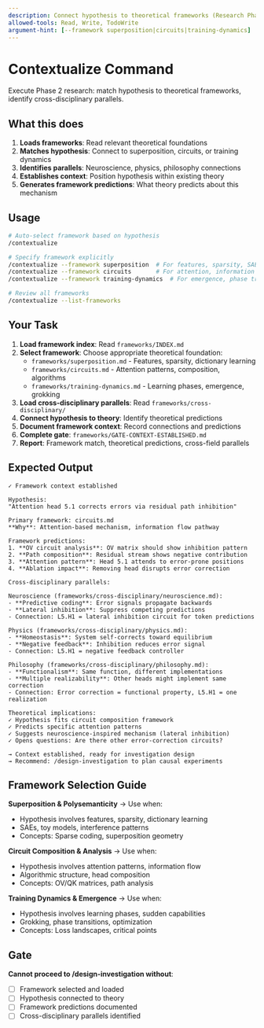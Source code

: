 ```yaml
---
description: Connect hypothesis to theoretical frameworks (Research Phase 2)
allowed-tools: Read, Write, TodoWrite
argument-hint: [--framework superposition|circuits|training-dynamics]
---
```


# Contextualize Command

Execute Phase 2 research: match hypothesis to theoretical frameworks, identify cross-disciplinary parallels.

## What this does

1. **Loads frameworks**: Read relevant theoretical foundations
2. **Matches hypothesis**: Connect to superposition, circuits, or training dynamics
3. **Identifies parallels**: Neuroscience, physics, philosophy connections
4. **Establishes context**: Position hypothesis within existing theory
5. **Generates framework predictions**: What theory predicts about this mechanism

## Usage

```bash
# Auto-select framework based on hypothesis
/contextualize

# Specify framework explicitly
/contextualize --framework superposition  # For features, sparsity, SAEs
/contextualize --framework circuits       # For attention, information flow
/contextualize --framework training-dynamics  # For emergence, phase transitions

# Review all frameworks
/contextualize --list-frameworks
```

## Your Task

1. **Load framework index**: Read `frameworks/INDEX.md`
2. **Select framework**: Choose appropriate theoretical foundation:
   - `frameworks/superposition.md` - Features, sparsity, dictionary learning
   - `frameworks/circuits.md` - Attention patterns, composition, algorithms
   - `frameworks/training-dynamics.md` - Learning phases, emergence, grokking
3. **Load cross-disciplinary parallels**: Read `frameworks/cross-disciplinary/`
4. **Connect hypothesis to theory**: Identify theoretical predictions
5. **Document framework context**: Record connections and predictions
6. **Complete gate**: `frameworks/GATE-CONTEXT-ESTABLISHED.md`
7. **Report**: Framework match, theoretical predictions, cross-field parallels

## Expected Output

```
✓ Framework context established

Hypothesis:
"Attention head 5.1 corrects errors via residual path inhibition"

Primary framework: circuits.md
**Why**: Attention-based mechanism, information flow pathway

Framework predictions:
1. **OV circuit analysis**: OV matrix should show inhibition pattern
2. **Path composition**: Residual stream shows negative contribution
3. **Attention pattern**: Head 5.1 attends to error-prone positions
4. **Ablation impact**: Removing head disrupts error correction

Cross-disciplinary parallels:

Neuroscience (frameworks/cross-disciplinary/neuroscience.md):
- **Predictive coding**: Error signals propagate backwards
- **Lateral inhibition**: Suppress competing predictions
- Connection: L5.H1 = lateral inhibition circuit for token predictions

Physics (frameworks/cross-disciplinary/physics.md):
- **Homeostasis**: System self-corrects toward equilibrium
- **Negative feedback**: Inhibition reduces error signal
- Connection: L5.H1 = negative feedback controller

Philosophy (frameworks/cross-disciplinary/philosophy.md):
- **Functionalism**: Same function, different implementations
- **Multiple realizability**: Other heads might implement same correction
- Connection: Error correction = functional property, L5.H1 = one realization

Theoretical implications:
✓ Hypothesis fits circuit composition framework
✓ Predicts specific attention patterns
✓ Suggests neuroscience-inspired mechanism (lateral inhibition)
✓ Opens questions: Are there other error-correction circuits?

→ Context established, ready for investigation design
→ Recommend: /design-investigation to plan causal experiments
```

## Framework Selection Guide

**Superposition & Polysemanticity** → Use when:
- Hypothesis involves features, sparsity, dictionary learning
- SAEs, toy models, interference patterns
- Concepts: Sparse coding, superposition geometry

**Circuit Composition & Analysis** → Use when:
- Hypothesis involves attention patterns, information flow
- Algorithmic structure, head composition
- Concepts: OV/QK matrices, path analysis

**Training Dynamics & Emergence** → Use when:
- Hypothesis involves learning phases, sudden capabilities
- Grokking, phase transitions, optimization
- Concepts: Loss landscapes, critical points

## Gate

**Cannot proceed to /design-investigation without**:
- [ ] Framework selected and loaded
- [ ] Hypothesis connected to theory
- [ ] Framework predictions documented
- [ ] Cross-disciplinary parallels identified
